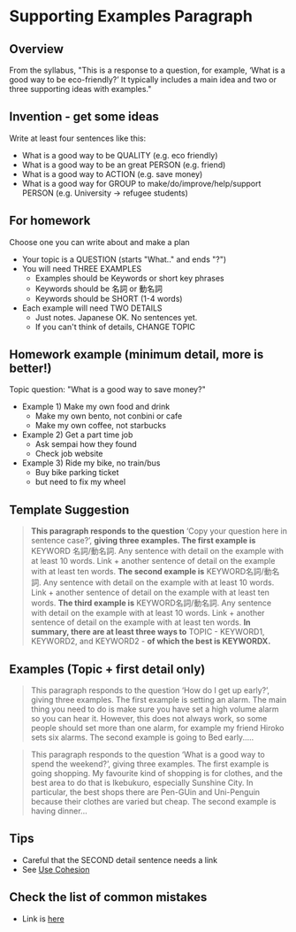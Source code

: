 # Supporting Examples Paragraph


## Overview
From the syllabus, "This is a response to a question, for example, ‘What is a good way to be eco-friendly?’ It typically includes a main idea and two or three supporting ideas with examples."

## Invention - get some ideas

Write at least four sentences like this:

* What is a good way to be QUALITY  (e.g. eco friendly)
* What is a good way to be an great PERSON (e.g. friend)
* What is a good way to ACTION (e.g. save money)
* What is a good way for GROUP to make/do/improve/help/support PERSON (e.g. University -> refugee students)

## For homework
Choose one you can write about and make a plan 

* Your topic is a QUESTION (starts "What.." and ends "?")
* You will need THREE EXAMPLES 
    * Examples should be Keywords or short key phrases
    * Keywords should be 名詞 or 動名詞
    * Keywords should be SHORT (1-4 words)
* Each example will need TWO DETAILS
    * Just notes. Japanese OK. No sentences yet. 
    * If you can't think of details, CHANGE TOPIC

## Homework example (minimum detail, more is better!)
Topic question: "What is a good way to save money?"
* Example 1) Make my own food and drink
    * Make my own bento, not conbini or cafe
    * Make my own coffee, not starbucks 
* Example 2) Get a part time job
    * Ask sempai how they found
    * Check job website
* Example 3) Ride my bike, no train/bus
    * Buy bike parking ticket  
    * but need to fix my wheel

## Template Suggestion

>**This paragraph responds to the question** ‘Copy your question here in sentence case?’, **giving three examples. The first example is** KEYWORD 名詞/動名詞.  Any sentence with detail on the example with at least 10 words. Link + another sentence of detail on the example with at least ten words. **The second example is** KEYWORD名詞/動名詞. Any sentence with detail on the example with at least 10 words. Link + another sentence of detail on the example with at least ten words. **The third example is** KEYWORD名詞/動名詞. Any sentence with detail on the example with at least 10 words. Link + another sentence of detail on the example with at least ten words. **In summary, there are at least three ways to** TOPIC - KEYWORD1, KEYWORD2, and KEYWORD2 - **of which the best is KEYWORDX.**

## Examples (Topic + first detail only)
> This paragraph responds to the question ‘How do I get up early?’, giving three examples. The first example is setting an alarm.  The main thing you need to do is make sure you have set a high volume alarm so you can hear it. However, this does not always work, so some people should set more than one alarm, for example my friend Hiroko sets six alarms. The second example is going to Bed early.....



>This paragraph responds to the question ‘What is a good way to spend the weekend?’, giving three examples. The first example is going shopping.  My favourite kind of shopping is for clothes, and the best area to do that is Ikebukuro, especially Sunshine City. In particular, the best shops there are Pen-GUin and Uni-Penguin because their clothes are varied but cheap. The second example is having dinner...

## Tips
* Careful that the SECOND detail sentence needs a link
* See [Use Cohesion](Style-UseCohesion)


## Check the list of common mistakes 
* Link is [here](Checklist-Essays)
        